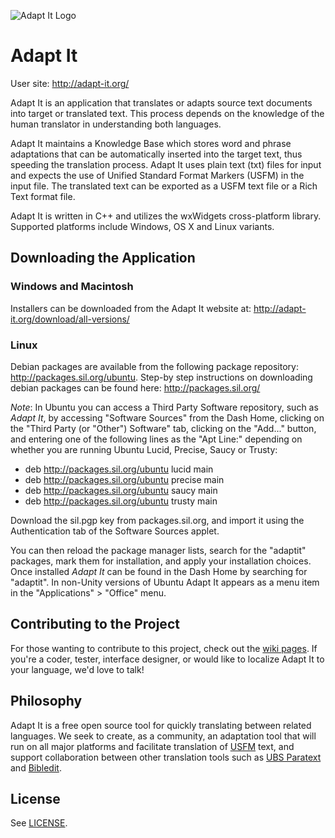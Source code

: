 ![Adapt It Logo](https://github.com/adapt-it/adaptit/blob/master/res/48x48/adaptit.png)
# Adapt It
User site: http://adapt-it.org/

Adapt It is an application that translates or adapts source text documents into target or translated text. This process depends on the knowledge of the human translator in understanding both languages. 

Adapt It maintains a Knowledge Base which stores word and phrase adaptations that can be automatically inserted into the target text, thus speeding the translation process. Adapt It uses plain text (txt) files for input and expects the use of Unified Standard Format Markers (USFM) in the input file. The translated text can be exported as a USFM text file or a Rich Text format file.

Adapt It is written in C++ and utilizes the wxWidgets cross-platform library. Supported platforms include Windows, OS X and Linux variants.

## Downloading the Application

### Windows and Macintosh

Installers can be downloaded from the Adapt It website at: http://adapt-it.org/download/all-versions/

### Linux

Debian packages are available from the following package repository: http://packages.sil.org/ubuntu. Step-by step instructions on downloading debian packages can be found here: http://packages.sil.org/

*Note*: In Ubuntu you can access a Third Party Software repository, such as _Adapt It_, by accessing "Software Sources" from the Dash Home, clicking on the "Third Party (or "Other") Software" tab, clicking on the "Add..." button, and entering one of the following lines as the "Apt Line:" depending on whether you are running Ubuntu Lucid, Precise, Saucy or Trusty:

 * deb http://packages.sil.org/ubuntu lucid main
 * deb http://packages.sil.org/ubuntu precise main
 * deb http://packages.sil.org/ubuntu saucy main
 * deb http://packages.sil.org/ubuntu trusty main

Download the sil.pgp key from packages.sil.org, and import it using the Authentication tab of the Software Sources applet.

You can then reload the package manager lists, search for the "adaptit" packages, mark them for installation, and apply your installation choices. Once installed _Adapt It_ can be found in the Dash Home by searching for "adaptit". In non-Unity versions of Ubuntu Adapt It appears as a menu item in the "Applications" > "Office" menu.

## Contributing to the Project

For those wanting to contribute to this project, check out the [wiki pages](https://github.com/adapt-it/adaptit/wiki). If you're a coder, tester, interface designer, or would like to localize Adapt It to your language, we'd love to talk!

## Philosophy

Adapt It is a free open source tool for quickly translating between related languages. We seek to create, as a community, an adaptation tool that will run on all major platforms and facilitate translation of [USFM](http://paratext.ubs-translations.org/about/usfm) text, and support collaboration between other translation tools such as [UBS Paratext](http://paratext.ubs-translations.org/) and [Bibledit](https://sites.google.com/site/bibledit/).

## License

See [LICENSE](https://github.com/adapt-it/adaptit/blob/master/license/LICENSING.txt).
